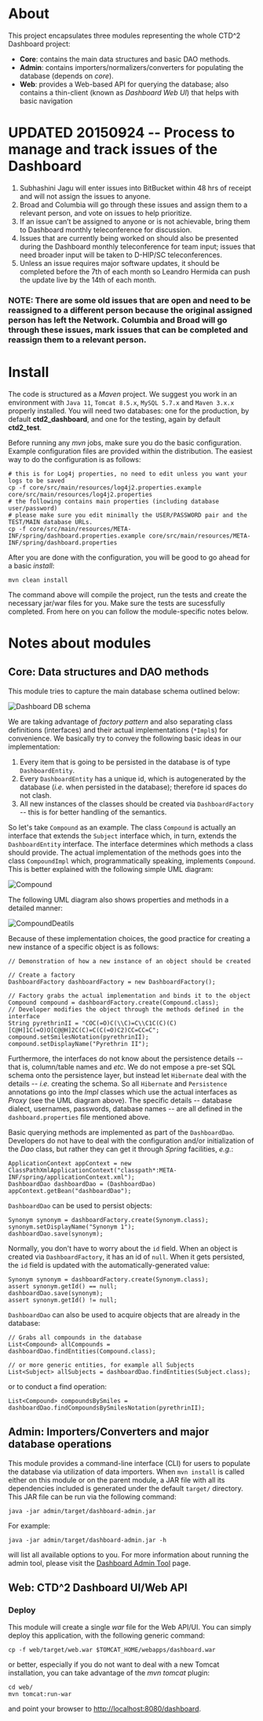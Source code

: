 # About
This project encapsulates three modules representing the whole CTD^2 Dashboard project:

* **Core**: contains the main data structures and basic DAO methods.
* **Admin**: contains importers/normalizers/converters for populating the database (depends on _core_).
* **Web**: provides a Web-based API for querying the database; also contains a thin-client (known as _Dashboard Web UI_) that helps with basic navigation

# UPDATED 20150924 -- Process to manage and track issues of the Dashboard
1. Subhashini Jagu will enter issues into BitBucket within 48 hrs of receipt and will not assign the issues to anyone.
2. Broad and Columbia will go through these issues and assign them to a relevant person, and vote on issues to help prioritize.
3. If an issue can’t be assigned to anyone or is not achievable, bring them to Dashboard monthly teleconference for discussion.
4. Issues that are currently being worked on should also be presented during the Dashboard monthly teleconference for team input; issues that need broader input will be taken to D-HIP/SC teleconferences.
5. Unless an issue requires major software updates, it should be completed before the 7th of each month so Leandro Hermida can push the update live by the 14th of each month.
### **NOTE:** There are some old issues that are open and need to be reassigned to a different person because the original assigned person has left the Network. Columbia and Broad will go through these issues, mark issues that can be completed and reassign them to a relevant person.  

# Install
The code is structured as a _Maven_ project. 
We suggest you work in an environment with `Java 11`, `Tomcat 8.5.x`, `MySQL 5.7.x` and `Maven 3.x.x` properly installed.
You will need two databases: one for the production, by default **ctd2_dashboard**, and one for the testing, again by default **ctd2_test**.

Before running any _mvn_ jobs, make sure you do the basic configuration.
Example configuration files are provided within the distribution.
The easiest way to do the configuration is as follows:

	# this is for Log4j properties, no need to edit unless you want your logs to be saved
	cp -f core/src/main/resources/log4j2.properties.example core/src/main/resources/log4j2.properties
	# the following contains main properties (including database user/password)
	# please make sure you edit minimally the USER/PASSWORD pair and the TEST/MAIN database URLs.
	cp -f core/src/main/resources/META-INF/spring/dashboard.properties.example core/src/main/resources/META-INF/spring/dashboard.properties

After you are done with the configuration, you will be good to go ahead for a basic _install_:

	mvn clean install

The command above will compile the project, run the tests and create the necessary jar/war files for you.
Make sure the tests are sucessfully completed.
From here on you can follow the module-specific notes below.
  
# Notes about modules
## Core: Data structures and DAO methods
This module tries to capture the main database schema outlined below:

![Dashboard DB schema](dashboard_schema.png)

We are taking advantage of _factory pattern_ and also separating class definitions (interfaces) and their actual implementations (`*Impl`s) for convenience.
We basically try to convey the following basic ideas in our implementation:

1. Every item that is going to be persisted in the database is of type `DashboardEntity`.
2. Every `DashboardEntity` has a unique id, which is autogenerated by the database (_i.e._ when persisted in the database); therefore id spaces do not clash.
3. All new instances of the classes should be created via `DashboardFactory` -- this is for better handling of the semantics.

So let's take `Compound` as an example.
The class `Compound` is actually an interface that extends the `Subject` interface which, in turn, extends the `DashboardEntity` interface.
The interface determines which methods a class should provide.
The actual implementation of the methods goes into the class `CompoundImpl` which, programmatically speaking, implements `Compound`.
This is better explained with the following simple UML diagram:

![Compound](sampleClassDiagram.png)

The following UML diagram also shows properties and methods in a detailed manner:

![CompoundDeatils](sampleClassDiagramDetails.png)

Because of these implementation choices, the good practice for creating a new instance of a specific object is as follows:

	// Demonstration of how a new instance of an object should be created

	// Create a factory
	DashboardFactory dashboardFactory = new DashboardFactory();

	// Factory grabs the actual implementation and binds it to the object
	Compound compound = dashboardFactory.create(Compound.class);
	// Developer modifies the object through the methods defined in the interface
	String pyrethrinII = "COC(=O)C(\\C)=C\\C1C(C)(C)[C@H]1C(=O)O[C@@H]2C(C)=C(C(=O)C2)CC=CC=C";
	compound.setSmilesNotation(pyrethrinII);
	compound.setDisplayName("Pyrethrin II");

Furthermore, the interfaces do not know about the persistence details -- that is, column/table names and _etc_.
We do not empose a pre-set SQL schema onto the persistence layer, but instead let `Hibernate` deal with the details -- *i.e.* creating the schema.
So all `Hibernate` and `Persistence` annotations go into the _*Impl*_ classes which use the actual interfaces as *Proxy* (see the UML diagram above). 
The specific details -- database dialect, usernames, passwords, database names -- are all defined in the `dashboard.properties` file mentioned above.

Basic querying methods are implemented as part of the `DashboardDao`.
Developers do not have to deal with the configuration and/or initialization of the _Dao_ class, 
but rather they can get it through _Spring_ facilities, _e.g._:

	ApplicationContext appContext = new ClassPathXmlApplicationContext("classpath*:META-INF/spring/applicationContext.xml");
	DashboardDao dashboardDao = (DashboardDao) appContext.getBean("dashboardDao");

`DashboardDao` can be used to persist objects:

	Synonym synonym = dashboardFactory.create(Synonym.class);
	synonym.setDisplayName("Synonym 1");
	dashboardDao.save(synonym);

Normally, you don't have to worry about the `id` field.
When an object is created via `DashboardFactory`, it has an id of `null`.
When it gets persisted, the `id` field is updated with the automatically-generated value:

	Synonym synonym = dashboardFactory.create(Synonym.class);
	assert synonym.getId() == null;
	dashboardDao.save(synonym);
	assert synonym.getId() != null;

`DashboardDao` can also be used to acquire objects that are already in the database:

	// Grabs all compounds in the database
	List<Compound> allCompounds = dashboardDao.findEntities(Compound.class);

	// or more generic entities, for example all Subjects
	List<Subject> allSubjects = dashboardDao.findEntities(Subject.class);

or to conduct a find operation:

	List<Compound> compoundsBySmiles = dashboardDao.findCompoundsBySmilesNotation(pyrethrinII);

## Admin: Importers/Converters and major database operations 
This module provides a command-line interface (CLI) for users to populate the database via utilization of data importers.
When `mvn install` is called either on this module or on the parent module, 
a JAR file with all its dependencies included is generated under the default `target/` directory.
This JAR file can be run via the following command:

	java -jar admin/target/dashboard-admin.jar

For example:

	java -jar admin/target/dashboard-admin.jar -h

will list all available options to you.  For more information about running the admin tool, please visit the [Dashboard Admin Tool](admin/admin_tool.md) page.

## Web: CTD^2 Dashboard UI/Web API
### Deploy
This module will create a single _war_ file for the Web API/UI.
You can simply deploy this application, with the following generic command:

	cp -f web/target/web.war $TOMCAT_HOME/webapps/dashboard.war

or better, especially if you do not want to deal with a new Tomcat installation, you can take advantage of the _mvn tomcat_ plugin:

	cd web/
	mvn tomcat:run-war

and point your browser to [http://localhost:8080/dashboard](http://localhost:8080/dashboard).
